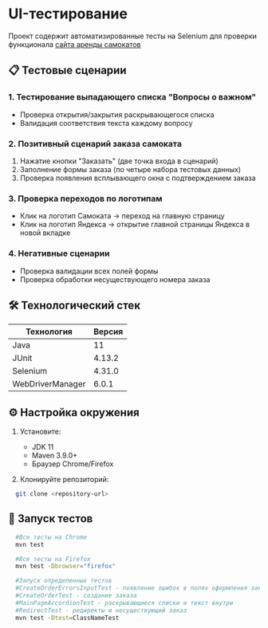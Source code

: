 # UI-тестирование

Проект содержит автоматизированные тесты на Selenium для проверки функционала [сайта аренды самокатов](https://qa-scooter.praktikum-services.ru/)

## 📋 Тестовые сценарии

### 1. Тестирование выпадающего списка "Вопросы о важном"
- Проверка открытия/закрытия раскрывающегося списка
- Валидация соответствия текста каждому вопросу

### 2. Позитивный сценарий заказа самоката

1. Нажатие кнопки "Заказать" (две точка входа в сценарий)
2. Заполнение формы заказа (по четыре набора тестовых данных)
3. Проверка появления всплывающего окна с подтверждением заказа

### 3. Проверка переходов по логотипам
- Клик на логотип Самоката → переход на главную страницу
- Клик на логотип Яндекса → открытие главной страницы Яндекса в новой вкладке

### 4. Негативные сценарии
- Проверка валидации всех полей формы
- Проверка обработки несуществующего номера заказа

## 🛠 Технологический стек

| Технология       | Версия      |
|------------------|-------------|
| Java             | 11          |
| JUnit            | 4.13.2      |
| Selenium         | 4.31.0      |
| WebDriverManager | 6.0.1       |

## ⚙️ Настройка окружения

1. Установите:
    - JDK 11
    - Maven 3.9.0+
    - Браузер Chrome/Firefox

2. Клонируйте репозиторий:
```bash
  git clone <repository-url>
```

## 🚀 Запуск тестов
```bash
  #Все тесты на Chrome
  mvn test
```
```bash
  #Все тесты на Firefox
  mvn test -Dbrowser="firefox"
```
```bash
  #Запуск определенных тестов
  #CreateOrderErrorsInputTest - появление ошибок в полях оформления заказа и текст ошибки
  #CreateOrderTest - создание заказа
  #MainPageAccordionTest - раскрывающиеся списки и текст внутри
  #RedirectTest - редиректы и несуществующий заказ
  mvn test -Dtest=ClassNameTest
```